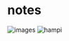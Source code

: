 
<html>
  <body>
    <h1>notes </h1>

![images](https://github.com/user-attachments/assets/1ac9d749-92fe-440d-b2ff-64f09dfb7d15)
![hampi](https://github.com/user-attachments/assets/3eab9f1f-5878-41ba-b7f7-129948fc99bd)

</body>
</html>

